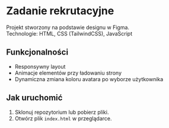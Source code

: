 # Zadanie rekrutacyjne

Projekt stworzony na podstawie designu w Figma.  
Technologie: HTML, CSS (TailwindCSS), JavaScript

## Funkcjonalności

- Responsywny layout
- Animacje elementów przy ładowaniu strony
- Dynamiczna zmiana koloru avatara po wyborze użytkownika

## Jak uruchomić

1. Sklonuj repozytorium lub pobierz pliki.
2. Otwórz plik `index.html` w przeglądarce.
